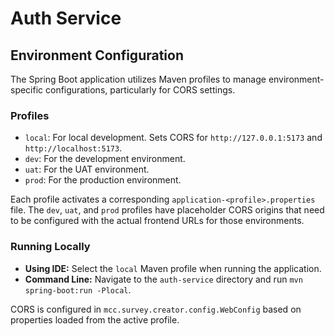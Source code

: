 # Auth Service

## Environment Configuration

The Spring Boot application utilizes Maven profiles to manage environment-specific configurations, particularly for CORS settings.

### Profiles
- `local`: For local development. Sets CORS for `http://127.0.0.1:5173` and `http://localhost:5173`.
- `dev`: For the development environment.
- `uat`: For the UAT environment.
- `prod`: For the production environment.

Each profile activates a corresponding `application-<profile>.properties` file. The `dev`, `uat`, and `prod` profiles have placeholder CORS origins that need to be configured with the actual frontend URLs for those environments.

### Running Locally
- **Using IDE:** Select the `local` Maven profile when running the application.
- **Command Line:** Navigate to the `auth-service` directory and run `mvn spring-boot:run -Plocal`.

CORS is configured in `mcc.survey.creator.config.WebConfig` based on properties loaded from the active profile.
